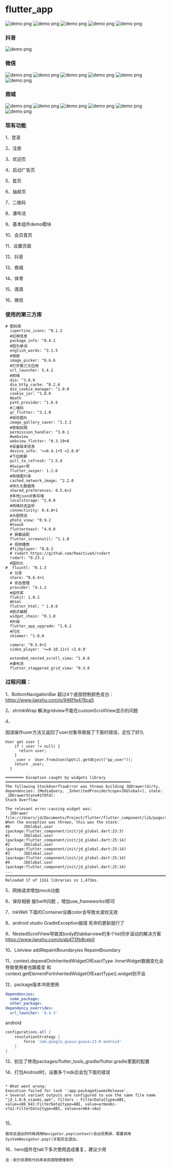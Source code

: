 # flutter_app

![demo png](1.gif "demo")
![demo png](2.gif "demo")
![demo png](3.gif "demo")
![demo png](4.gif "demo")
![demo png](5.gif "demo")


### 抖音
![demo png](1.png "demo")

### 微信
![demo png](2.png "demo")
![demo png](3.png "demo")
![demo png](4.png "demo")
![demo png](5.png "demo")
![demo png](6.png "demo")
![demo png](7.png "demo")

### 商城
![demo png](8.png "demo")
![demo png](9.png "demo")
![demo png](10.png "demo")
![demo png](11.png "demo")
![demo png](12.png "demo")
![demo png](13.png "demo")


### 现有功能

1、登录

2、注册

3、欢迎页

4、启动广告页

5、首页

6、抽屉页

7、二维码

8、瀑布流

9、基本组件demo模块

10、会员首页

11、设置页面

12、抖音

13、商城

14、体育

15、滴滴

16、微信


### 使用的第三方库

```
# 图标库
  cupertino_icons: ^0.1.2
  #应用信息
  package_info: ^0.4.1
  #因为单词
  english_words: ^3.1.5
  #相册
  image_picker: ^0.6.6
  #打开第三方应用
  url_launcher: 5.4.2
  #网络
  dio: ^3.0.9
  dio_http_cache: ^0.2.6
  dio_cookie_manager: ^1.0.0
  cookie_jar: ^1.0.0
  #path
  path_provider: ^1.6.9
  #二维码
  qr_flutter: ^3.1.0
  #保存图片
  image_gallery_saver: ^1.2.2
  #获取权限
  permission_handler: ^3.0.1
  #webview
  webview_flutter: ^0.3.19+8
  #设备版本信息
  device_info: '>=0.4.1+5 <2.0.0'
  #下拉刷新
  pull_to_refresh: ^1.5.8
  #Swiper库
  flutter_swiper: 1.1.6
  #网络图片库
  cached_network_image: ^2.2.0
  #持久化数据库
  shared_preferences: 0.5.6+2
  #本地json对象存储
  localstorage: ^2.0.0
  #网络状态监听
  connectivity: 0.4.8+1
  #大图预览
  photo_view: ^0.9.2
  #toask
  fluttertoast: ^4.0.0
  # 屏幕适配
  flutter_screenutil: ^1.1.0
  # 视频播放
  #fijkplayer: ^0.8.3
  # rxdart https://github.com/ReactiveX/rxdart
  rxdart: ^0.23.1
  #国际化
#  fluintl: ^0.1.3
  # 分享
  share: ^0.6.4+1
  # 状态管理
  provider: ^4.1.2
  #组件库
  flukit: 1.0.2
  #html
  flutter_html: ^ 1.0.0
  #链式编程
  widget_chain: ^0.1.0
  #升级
  flutter_app_upgrade: ^1.0.2
  #闪光
  shimmer: ^1.0.0

  camera: ^0.5.8+2
  video_player: '>=0.10.11+1 <2.0.0'

  extended_nested_scroll_view: ^1.0.0
  #瀑布流
  flutter_staggered_grid_view: ^0.3.0

```


### 过程问题：

1、BottomNavigationBar 超过4个底部控制颜色变白：https://www.jianshu.com/p/946f1e476ca5

2、shrinkWrap 解决gridview不能在customScrollView显示的问题

4、

因误操作user方法又返回了user对象导致报了下面的错误，定位了好久

```
User get user {
    if (_user != null) {
      return user;
    }
    _user =  User.fromJson(SpUtil.getObject("pp_user"));
    return _user;
  }
```



```
════════ Exception caught by widgets library ═══════════════════════════════════════════════════════
The following StackOverflowError was thrown building JDDrawer(dirty, dependencies: [MediaQuery, _InheritedProviderScope<JDGlobal>], state: _JDDrawerState#1f0fd):
Stack Overflow

The relevant error-causing widget was: 
  JDDrawer file:///Users/jd/Documents/Project/flutter/flutter_component/lib/page/scaffold/jd_scaffold_page.dart:36:29
When the exception was thrown, this was the stack: 
#0      JDGlobal.user (package:flutter_component/init/jd_global.dart:23:3)
#1      JDGlobal.user (package:flutter_component/init/jd_global.dart:25:14)
#2      JDGlobal.user (package:flutter_component/init/jd_global.dart:25:14)
#3      JDGlobal.user (package:flutter_component/init/jd_global.dart:25:14)
#4      JDGlobal.user (package:flutter_component/init/jd_global.dart:25:14)
...
════════════════════════════════════════════════════════════════════════════════════════════════════
Reloaded 17 of 1161 libraries in 1,473ms.

```


5、网络请求增加mock功能

6、保存相册 报Swift问题 ，增加use_frameworks!即可

7、InkWell 下面的Container设置color会导致水波纹无效

8、android studio  GradleException报错    死命的更新就行了

9、NestedScrollView导致其body的tabbarview的多个list同步滚动的解决方案  https://www.jianshu.com/p/ab473fb8ceb0

10、Listview addRepaintBoundaryies  RepaintBoundary

11、context.dependOnInheritedWidgetOfExactType :InnerWidget数据变化会导致使用者也跟着变 和  context.getElementForInheritedWidgetOfExactType<ShareDataWidget>().widget则不会

12、package版本冲突使用

```yaml
dependencies:
  some_package:
  other_package:
dependency_overrides:
  url_launcher: '0.4.3'
```

android

```groovy
configurations.all {
    resolutionStrategy {
        force 'com.google.guava:guava:23.0-android'
    }
}
```

13、别忘了修改packages/flutter_tools_gradle/flutter.gradle里面的配置

14、打包Android时，设置多个ndk后会包下面的错误

```
                                                                       
* What went wrong:                                                      
Execution failed for task ':app:packageXiaomiRelease'.                  
> Several variant outputs are configured to use the same file name "jd_1.0.0_xiaomi.apk", filters : FilterData{type=ABI, value=x86_64}:FilterData{type=ABI, value=armeabi-v7a}:FilterData{type=ABI, value=arm64-v8a}
                    
```

15、

```
做双击退出的时候调用Navigator.pop(context)会出现黑屏，需要调用SystemNavigator.pop()才能完全退出。
```

16、hero组件在tab下多次使用造成重复，建议少用



```
注：部分资源和代码来自百度随便搜索的
```


